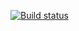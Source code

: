 [![Build status](https://ci.appveyor.com/api/projects/status/2ytknr2ouxb2vl19?svg=true)](https://ci.appveyor.com/project/vmantsevich/app-mbank)
